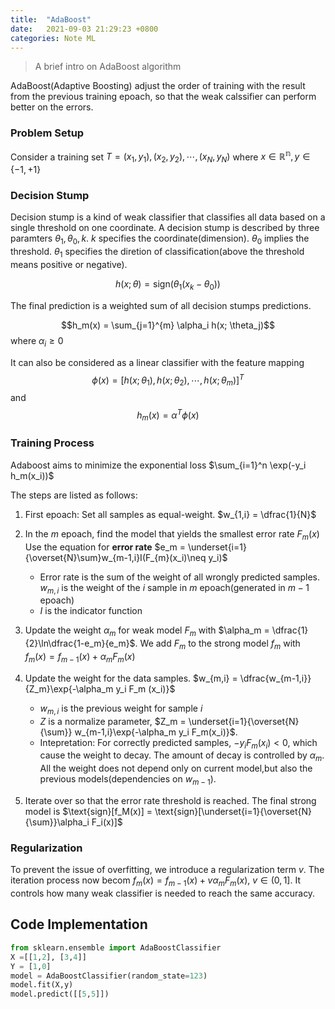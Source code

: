 ```yaml
---
title:  "AdaBoost"
date:   2021-09-03 21:29:23 +0800
categories: Note ML
---
```


 > A brief intro on AdaBoost algorithm


AdaBoost(Adaptive Boosting) adjust the order of training with the result from the previous training epoach, so that the weak calssifier can perform better on the errors. 


### Problem Setup

Consider a training set $T = {(x_1, y_1), (x_2, y_2), \cdots, (x_N,y_N)}$ where $x\in\mathbb{R^n}, y\in\{-1,+1\}$

### Decision Stump

Decision stump is a kind of weak classifier that classifies all data based on a single threshold on one coordinate. A decision stump is described by three paramters $\theta_1, \theta_0, k$. $k$ specifies the coordinate(dimension). $\theta_0$ implies the threshold. $\theta_1$ specifies the diretion of classification(above the threshold means positive or negative). 

$$h(x; \theta) = \text{sign}(\theta_1(x_k - \theta_0))$$

The final prediction is a weighted sum of all decision stumps predictions.

$$h_m(x) = \sum_{j=1}^{m} \alpha_i h(x; \theta_j)$$ where $\alpha_i \geq 0$

It can also be considered as a linear classifier with the feature mapping
$$\phi(x) = [h(x; \theta_1), h(x;\theta_2), \cdots, h(x;\theta_m)]^T$$ and
$$ h_m(x) = \alpha^T\phi(x)$$


### Training Process

Adaboost aims to minimize the exponential loss $\sum_{i=1}^n \exp(-y_i h_m(x_i))$

The steps are listed as follows:

1. First epoach: Set all samples as equal-weight. $w_{1,i} = \dfrac{1}{N}$
2. In the $m$ epoach, find the model that yields the smallest error rate $F_m(x)$
   Use the equation for **error rate** $e_m = \underset{i=1}{\overset{N}\sum}w_{m-1,i}I(F_{m}(x_i)\neq y_i)$
   * Error rate is the sum of the weight of all wrongly predicted samples. $w_{m,i}$ is the weight of the $i$ sample in $m$ epoach(generated in $m-1$ epoach)
   * $I$ is the indicator function
3. Update the weight $\alpha_m$ for weak model $F_m$ with $\alpha_m = \dfrac{1}{2}\ln\dfrac{1-e_m}{e_m}$. We add $F_m$ to the strong model $f_m$ with $f_m(x) = f_{m-1}(x) + \alpha_m F_m(x)$
4. Update the weight for the data samples. $w_{m,i} = \dfrac{w_{m-1,i}}{Z_m}\exp{-\alpha_m y_i F_m (x_i)}$
    * $w_{m,i}$ is the previous weight for sample $i$
    * $Z$ is a normalize parameter, $Z_m = \underset{i=1}{\overset{N}{\sum}} w_{m-1,i}\exp{-\alpha_m y_i F_m(x_i)}$.
    * Intepretation: For correctly predicted samples, $-y_{i}F_m(x_i)<0$, which cause the weight to decay. The amount of decay is controlled by $\alpha_m$. All the weight does not depend only on current model,but also the previous models(dependencies on $w_{m-1}$).

5. Iterate over so that the error rate threshold is reached. The final strong model is $\text{sign}[f_M(x)] = \text{sign}[\underset{i=1}{\overset{N}{\sum}}\alpha_i F_i(x)]$


### Regularization

To prevent the issue of overfitting, we introduce a regularization term $v$. The iteration process now becom $f_m(x) = f_{m-1}(x) + v\alpha_m F_m(x)$, $v\in(0,1]$. It controls how many weak classifier is needed to reach the same accuracy.


## Code Implementation
```python
from sklearn.ensemble import AdaBoostClassifier
X =[[1,2], [3,4]]
Y = [1,0]
model = AdaBoostClassifier(random_state=123)
model.fit(X,y)
model.predict([[5,5]])
```